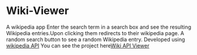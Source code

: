 # Wiki-Viewer
A  wikipedia app 
Enter the search term in a search box and see the resulting Wikipedia entries.Upon clicking them redirects to their wikipedia page.
A random search button to see a random Wikipedia entry.
Developed using [wikipedia API](https://www.mediawiki.org/wiki/API:Main_page)
You can see the project here[Wiki API Viewer](https://codepen.io/sravanimachineni/full/JJwgPw/)
